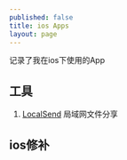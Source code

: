 ```yaml
---
published: false
title: ios Apps
layout: page
---
```


记录了我在ios下使用的App

## 工具

1. [LocalSend](https://localsend.org) 局域网文件分享





## ios修补
